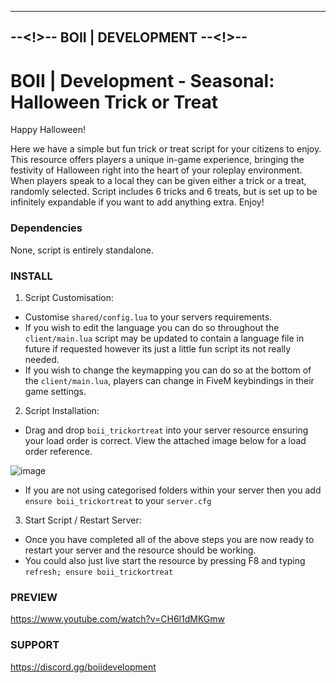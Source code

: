 ----------------------------------
--<!>-- BOII | DEVELOPMENT --<!>--
----------------------------------

# BOII | Development - Seasonal: Halloween Trick or Treat

Happy Halloween!

Here we have a simple but fun trick or treat script for your citizens to enjoy.
This resource offers players a unique in-game experience, bringing the festivity of Halloween right into the heart of your roleplay environment.
When players speak to a local they can be given either a trick or a treat, randomly selected. 
Script includes 6 tricks and 6 treats, but is set up to be infinitely expandable if you want to add anything extra.
Enjoy!

### Dependencies

None, script is entirely standalone.

### INSTALL 

1. Script Customisation: 

- Customise `shared/config.lua` to your servers requirements.
- If you wish to edit the language you can do so throughout the `client/main.lua` script may be updated to contain a language file in future if requested however its just a little fun script its not really needed.
- If you wish to change the keymapping you can do so at the bottom of the `client/main.lua`, players can change in FiveM keybindings in their game settings.

2. Script Installation: 

- Drag and drop `boii_trickortreat` into your server resource ensuring your load order is correct. View the attached image below for a load order reference.

![image](https://cdn.discordapp.com/attachments/900123174669279284/969505774575435786/LOADORDER.jpg?ex=651335dd&is=6511e45d&hm=d7e7dc56675feadea2ad07d447df2429e9e052d8bc0049c16bbb3665650a6a51&)

- If you are not using categorised folders within your server then you add `ensure boii_trickortreat` to your `server.cfg` 

3. Start Script / Restart Server:

- Once you have completed all of the above steps you are now ready to restart your server and the resource should be working.
- You could also just live start the resource by pressing F8 and typing `refresh; ensure boii_trickortreat`

### PREVIEW
https://www.youtube.com/watch?v=CH6l1dMKGmw

### SUPPORT
https://discord.gg/boiidevelopment